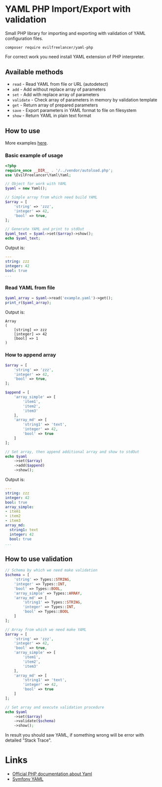 # YAML PHP Import/Export with validation

Small PHP library for importing and exporting with validation of YAML configuration files.

    composer require evilfreelancer/yaml-php

For correct work you need install YAML extension of PHP interpreter.

## Available methods

* `read` - Read YAML from file or URL (autodetect)
* `add` - Add without replace array of parameters
* `set` - Add with replace array of parameters
* `validate` - Check array of parameters in memory by validation template
* `get` - Return array of prepared parameters
* `save` - Export parameters in YAML format to file on filesystem
* `show` - Return YAML in plain text format

## How to use

More examples [here](extra).

### Basic example of usage

```php
<?php
require_once __DIR__ . '/../vendor/autoload.php';
use \EvilFreelancer\Yaml\Yaml;

// Object for work with YAML
$yaml = new Yaml();

// Simple array from which need build YAML
$array = [
    'string' => 'zzz',
    'integer' => 42,
    'bool' => true,
];

// Generate YAML and print to stdOut
$yaml_text = $yaml->set($array)->show();
echo $yaml_text;
```

Output is:

```yaml
---
string: zzz
integer: 42
bool: true
...
```

### Read YAML from file

```php
$yaml_array = $yaml->read('example.yaml')->get();
print_r($yaml_array);
```

Output is:

```text
Array
(
    [string] => zzz
    [integer] => 42
    [bool] => 1
)
```

### How to append array

```php
$array = [
    'string' => 'zzz',
    'integer' => 42,
    'bool' => true,
];

$append = [
    'array_simple' => [
        'item1',
        'item2',
        'item3'
    ],
    'array_md' => [
        'string1' => 'text',
        'integer' => 42,
        'bool' => true
    ]
];

// Set array, then append additional array and show to stdOut
echo $yaml
    ->set($array)
    ->add($append)
    ->show();
```

Output is:

```yaml
---
string: zzz
integer: 42
bool: true
array_simple:
- item1
- item2
- item3
array_md:
  string1: text
  integer: 42
  bool: true
...
```

## How to use validation

```php
// Schema by which we need make validation
$schema = [
    'string' => Types::STRING,
    'integer' => Types::INT,
    'bool' => Types::BOOL,
    'array_simple' => Types::ARRAY,
    'array_md' => [
        'string1' => Types::STRING,
        'integer' => Types::INT,
        'bool' => Types::BOOL
    ]
];

// Array from which we need make YAML
$array = [
    'string' => 'zzz',
    'integer' => 42,
    'bool' => true,
    'array_simple' => [
        'item1',
        'item2',
        'item3'
    ],
    'array_md' => [
        'string1' => 'text',
        'integer' => 42,
        'bool' => true
    ]
];

// Set array and execute validation procedure
echo $yaml
    ->set($array)
    ->validate($schema)
    ->show();
```

In result you should saw YAML, if something wrong will be error with detailed "Stack Trace".

# Links

* [Official PHP documentation about Yaml](http://php.net/manual/ru/book.yaml.php)
* [Symfony YAML](https://github.com/symfony/yaml)
